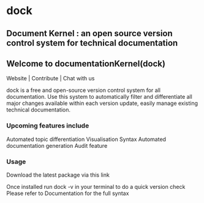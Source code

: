 # dock
## Document Kernel : an open source version control system for technical documentation
 
## Welcome to documentationKernel(dock)
 
 Website | Contribute | Chat with us
 
dock is a free and open-source version control system for all documentation. Use this system to automatically filter and differentiate all major changes available within each version update, easily manage existing technical documentation. 

### Upcoming features include 
Automated topic differentiation
Visualisation
Syntax
Automated documentation generation
Audit feature  

### Usage 

Download the latest package via this link

Once installed run dock -v in your terminal to do a quick version check
Please refer to Documentation for the full syntax

